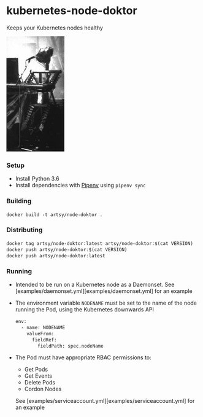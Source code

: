 # kubernetes-node-doktor

Keeps your Kubernetes nodes healthy

<img height="300" src="doktor.jpg">

### Setup

- Install Python 3.6
- Install dependencies with [Pipenv](https://docs.pipenv.org/en/latest/) using `pipenv sync`

### Building

```
docker build -t artsy/node-doktor .
```

### Distributing

```
docker tag artsy/node-doktor:latest artsy/node-doktor:$(cat VERSION)
docker push artsy/node-doktor:$(cat VERSION)
docker push artsy/node-doktor:latest
```

### Running

- Intended to be run on a Kubernetes node as a Daemonset.  See [examples/daemonset.yml][examples/daemonset.yml] for an example

- The environment variable `NODENAME` must be set to the name of the node running the Pod, using the Kubernetes downwards API

  ```
  env:
    - name: NODENAME
      valueFrom:
        fieldRef:
          fieldPath: spec.nodeName
  ```

- The Pod must have appropriate RBAC permissions to:
  - Get Pods
  - Get Events
  - Delete Pods
  - Cordon Nodes

  See [examples/serviceaccount.yml][examples/serviceaccount.yml] for an example
